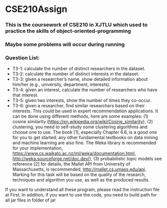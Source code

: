 # CSE210Assign
### This is the coursework of CSE210 in XJTLU which used to practice the skills of object-oriented-programming
### Maybe some problems will occur during running

### Question List:
-	T3-1: calculate the number of distinct researchers in the dataset.
-	T3-2: calculate the number of distinct interests in the dataset.
-	T3-3: given a researcher’s name, show detailed information about him/her (e.g., university, department, interests).
-	T3-4: given an interest, calculate the number of researchers who have that interest.
-	T3-5: given two interests, show the number of times they co-occur.
-	T3-6: given a researcher, find similar researchers based on their interests. This could be used in expert recommendation applications. It can be done using different methods, here are some examples: (1) cosine similarity (https://en.wikipedia.org/wiki/Cosine_similarity), (2) clustering, you need to self-study some clustering algorithms and choose one to use. The book [1], especially Chapter 6.6, is a good one for you to get started; any other fundamental textbooks on data mining and machine learning are also fine. The Weka library is recommended for your implementation, https://www.cs.waikato.ac.nz/ml/weka/documentation.html, http://weka.sourceforge.net/doc.dev/), (3) probabilistic topic models see reference [2] for details, the Mallet API from University of Massachusetts, is recommended, http://mallet.cs.umass.edu/api. Marking for this task will be based on the quality of the research, techniques and algorithm you use, as well as the produced results. 



If you want to understand all these program, please read the instruction file at First.
In addition, if you want to use the code, you need to build path for all jar files in folder of jar

